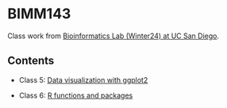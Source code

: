 # BIMM143
Class work from [Bioinformatics Lab (Winter24) at UC San Diego](https://bioboot.github.io/bimm143_W24/).

## Contents

- Class 5: [Data visualization with ggplot2]()

- Class 6: [R functions and packages]()
